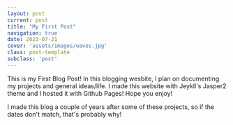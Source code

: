 ```yaml
---
layout: post
current: post
title: "My First Post"
navigation: true
date: 2023-07-21
cover: 'assets/images/waves.jpg'
class: post-template
subclass: 'post'
---
```

This is my First Blog Post! In this blogging wesbite, I plan on documenting my projects and general ideas/life. I made this website with 
Jeykll's Jasper2 theme and I hosted it with Github Pages! Hope you enjoy!

I made this blog a couple of years after some of these projects, so if the dates don't match, that's probably why!
